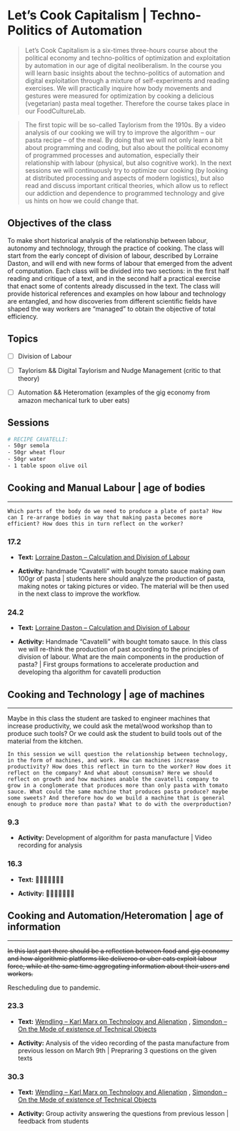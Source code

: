 # Let’s Cook Capitalism | Techno-Politics of Automation

> Let’s Cook Capitalism is a six-times three-hours course about the political economy and techno-politics of optimization and exploitation by automation in our age of digital neoliberalism. In the course you will learn basic insights about the techno-politics of automation and digital exploitation through a mixture of self-experiments and reading exercises. We will practically inquire how body movements and gestures were measured for optimization by cooking a delicious (vegetarian) pasta meal together. Therefore the course takes place in our FoodCultureLab.

> The first topic will be so-called Taylorism from the 1910s. By a video analysis of our cooking we will try to improve the algorithm – our pasta recipe – of the meal. By doing that we will not only learn a bit about programming and coding, but also about the political economy of programmed processes and automation, especially their relationship with labour (physical, but also cognitive work). In the next sessions we will continuously try to optimize our cooking (by looking at distributed processing and aspects of modern logistics), but also read and discuss important critical theories, which allow us to reflect our addiction and dependence to programmed technology and give us hints on how we could change that.

## Objectives of the class
To make short historical analysis of the relationship between labour, autonomy and technology, through the practice of cooking. The class will start from the early concept of division of labour, described by Lorraine Daston, and will end with new forms of labour that emerged from the advent of computation. Each class will be divided into two sections: in the first half reading and critique of a text, and in the second half a practical exercise that enact some of contents already discussed in the text. The class will provide historical references and examples on how labour and technology are entangled, and how discoveries from different scientific fields have shaped the way workers are “managed” to obtain the objective of total efficiency.

## Topics

* [ ] Division of Labour

* [ ] Taylorism && Digital Taylorism and Nudge Management (critic to that theory)

* [ ] Automation && Heteromation (examples of the gig economy from amazon mechanical turk to uber eats)

## __Sessions__

```bash
# RECIPE CAVATELLI:
- 50gr semola
- 50gr wheat flour
- 50gr water
- 1 table spoon olive oil
```

## Cooking and Manual Labour | age of bodies

-------------------------------------------

`Which parts of the body do we need to produce a plate of pasta? How can I re-arrange bodies in way that making pasta becomes more efficient? How does this in turn reflect on the worker?`

### 17.2

* __Text:__ [Lorraine Daston – Calculation and Division of Labour]()

* __Activity:__ handmade “Cavatelli” with bought tomato sauce making own 100gr of pasta | students here should analyze the production of pasta, making notes or taking pictures or video. The material will be then used in the next class to improve the workflow.

### 24.2

* __Text:__ [Lorraine Daston – Calculation and Division of Labour]()

* __Activity:__
Handmade “Cavatelli” with bought tomato sauce. In this class we will re-think the production of past according to the principles of division of labour. What are the main components in the production of pasta? | First groups formations to accelerate production and developing tha algorithm for cavatelli production

## Cooking and Technology | age of machines

-------------------------------------------
Maybe in this class the student are tasked to engineer machines that increase productivity, we could ask the metal/wood workshop than to produce such tools? Or we could ask the student to build tools out of the material from the kitchen.

`In this session we will question the relationship between technology, in the form of machines, and work. How can machines increase productivity? How does this reflect in turn to the worker? How does it reflect on the company? And what about consumism? Here we should reflect on growth and how machines anable the cavatelli company to grow in a conglomerate that produces more than only pasta with tomato sauce. What could the same machine that produces pasta produce? maybe some sweets? And therefore how do we build a machine that is general enough to produce more than pasta? What to do with the overproduction?`

### 9.3

* __Activity:__ Development of algorithm for pasta manufacture | Video recording for analysis

### 16.3

* __Text:__ 🦠🦠🦠🦠🦠🦠🦠

* __Activity:__ 🧼🧼🧼🧼🧼🧼🧼

## Cooking and Automation/Heteromation | age of information

-------------------------------------------
~~In this last part there should be a reflection between food and gig economy and how algorithmic platforms like deliveroo or uber eats exploit labour force, while at the same time aggregating information about their users and workers.~~

Rescheduling due to pandemic. 

### 23.3

* __Text:__ [Wendling – Karl Marx on Technology and Alienation]() , [Simondon – On the Mode of existence of Technical Objects]()

* __Activity:__ Analysis of the video recording of the pasta manufacture from previous lesson on March 9th | Prepraring 3 questions on the given texts

### 30.3

* __Text:__ [Wendling – Karl Marx on Technology and Alienation]() , [Simondon – On the Mode of existence of Technical Objects]()

* __Activity:__ Group activity answering the questions from previous lesson | feedback from students
